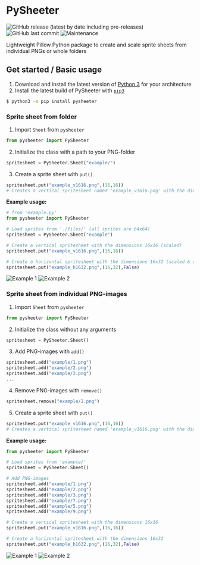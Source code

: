 # PySheeter
![GitHub release (latest by date including pre-releases)](https://img.shields.io/github/v/release/VictorWesterlund/pysheeter?include_prereleases)
![GitHub last commit](https://img.shields.io/github/last-commit/VictorWesterlund/pysheeter)
![Maintenance](https://img.shields.io/maintenance/yes/2020)

Lightweight Pillow Python package to create and scale sprite sheets from individual PNGs or whole folders

## Get started / Basic usage
1. Download and install the latest version of [Python 3](https://www.python.org/downloads/) for your architecture
2. Install the latest build of PySheeter with [`pip3`](https://pypi.org/project/pysheeter/)
```bash
$ python3 -m pip install pysheeter
```
### Sprite sheet from folder
1. Import `Sheet` from `pysheeter`
```python
from pysheeter import PySheeter
```
2. Initialize the class with a path to your PNG-folder
```python
spritesheet = PySheeter.Sheet("example/")
```
3. Create a sprite sheet with `put()`
```python
spritesheet.put("example_v1616.png",(16,16)) 
# Creates a vertical spritesheet named 'example_v1616.png' with the dimensions 16x16px (scaled automatically)
```

__Example usage:__
```python
# from 'example.py'
from pysheeter import PySheeter

# Load sprites from './files/' (all sprites are 64x64)
spritesheet = PySheeter.Sheet("example")

# Create a vertical spritesheet with the dimensions 16x16 (scaled)
spritesheet.put("example_v1616.png",(16,16))

# Create a horizontal spritesheet with the dimensions 16x32 (scaled & stretched)
spritesheet.put("example_h1632.png",(16,32),False)
```
![Example 1](https://storage.googleapis.com/public.victorwesterlund.com/github/VictorWesterlund/pysheeter/1example_v1616.png)
![Example 2](https://storage.googleapis.com/public.victorwesterlund.com/github/VictorWesterlund/pysheeter/1example_h1632.png)
### Sprite sheet from individual PNG-images
1. Import `Sheet` from `pysheeter`
```python
from pysheeter import PySheeter
```
2. Initialize the class without any arguments
```python
spritesheet = PySheeter.Sheet()
```
3. Add PNG-images with `add()`
```python
spritesheet.add("example/1.png")
spritesheet.add("example/2.png")
spritesheet.add("example/3.png")
...
```
4. Remove PNG-images with `remove()`
```python
spritesheet.remove("example/2.png")
```
5. Create a sprite sheet with `put()`
```python
spritesheet.put("example_v1616.png",(16,16)) 
# Creates a vertical spritesheet named 'example_v1616.png' with the dimensions 16x16px (scaled automatically)
```

__Example usage:__
```python
from pysheeter import PySheeter

# Load sprites from 'example/'
spritesheet = PySheeter.Sheet()

# Add PNG-images
spritesheet.add("example/1.png")
spritesheet.add("example/2.png")
spritesheet.add("example/3.png")
spritesheet.add("example/7.png")
spritesheet.add("example/5.png")
spritesheet.add("example/9.png")

# Create a vertical spritesheet with the dimensions 16x16
spritesheet.put("example_v1616.png",(16,16))

# Create a horizontal spritesheet with the dimensions 16x32
spritesheet.put("example_h1632.png",(16,32),False)
```
![Example 1](https://storage.googleapis.com/public.victorwesterlund.com/github/VictorWesterlund/pysheeter/2example_v1616.png)
![Example 2](https://storage.googleapis.com/public.victorwesterlund.com/github/VictorWesterlund/pysheeter/2example_h1632.png)

